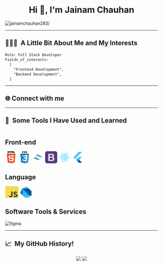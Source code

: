 <h1 align="center">Hi 👋, I'm Jainam Chauhan</h1>
   
<p align="left"> <img src=https://komarev.com/ghpvc/?username=jainamchauhan283 alt=jainamchauhan283/> </p>

---

<h2> 👨🏻‍💻 &nbsp;A Little Bit About Me and My Interests</h2>

```
Role: Full Stack Developer
Fields_of_interests:
  [
    "Frontend Development",
    "Backend Development",
  ]
```
  
---  

<h2>🌐 Connect with me</h2>

---  
<h2> 🚀 &nbsp;Some Tools I Have Used and Learned</h2>

<div style="width: 100%; display: flex; justify-content: space-between; flex-wrap: wrap">
<!--    https://skillicons.dev/icons?i=flutter -->
   <div>
       <h2>Front-end</h2>
      <div>
<!--           <img src="" alt="" width="40" height="40" /> -->
         <img src="https://raw.githubusercontent.com/github/explore/80688e429a7d4ef2fca1e82350fe8e3517d3494d/topics/html/html.png" alt="html5" width="40" height="40"/>
         <img src="https://raw.githubusercontent.com/github/explore/80688e429a7d4ef2fca1e82350fe8e3517d3494d/topics/css/css.png" alt="css3" width="40" height="40"/>
         <img src="https://raw.githubusercontent.com/github/explore/80688e429a7d4ef2fca1e82350fe8e3517d3494d/topics/tailwind/tailwind.png" alt="tailwind" width="40" height="40" />
         <img src="https://raw.githubusercontent.com/github/explore/80688e429a7d4ef2fca1e82350fe8e3517d3494d/topics/bootstrap/bootstrap.png" alt="bootstrap" width="40" height="40" />
         <img src="https://raw.githubusercontent.com/github/explore/80688e429a7d4ef2fca1e82350fe8e3517d3494d/topics/react/react.png" alt="react" width="40" height="40" />
         <img src="https://raw.githubusercontent.com/github/explore/80688e429a7d4ef2fca1e82350fe8e3517d3494d/topics/flutter/flutter.png" alt="flutter" width="40" height="40" />
      </div>
<!--       <div>
         <h2>Back-end</h2>
         <div>
             <img src="" alt="" width="40" height="40" />
         </div>
      </div> -->
      <div>
          <h2>Language</h2>
         <div>
<!--              <img src="" alt="tailwind" width="40" height="40" /> -->
            <img src="https://raw.githubusercontent.com/devicons/devicon/master/icons/javascript/javascript-original.svg" alt="javascript" width="45" height="40" />
            <img src="https://raw.githubusercontent.com/github/explore/80688e429a7d4ef2fca1e82350fe8e3517d3494d/topics/dart/dart.png" alt="Dart" height="40" />
         </div>
      </div>
<!--       <div>
         <h2>DBMS</h2>
         <div>
             <img src="" alt="tailwind" width="40" height="40" />
         </div>
      </div> -->
      <div>
         <h2>Software Tools & Services</h2>
         <div>
<!--             <img src="" alt="tailwind" width="40" height="40" /> -->
             <img src="https://camo.githubusercontent.com/a37232e5d1c5536ee1d8b7f6529c466ec40fe414d01ff456467219e3372dbffb/68747470733a2f2f63646e2e6a7364656c6976722e6e65742f67682f64657669636f6e732f64657669636f6e2f69636f6e732f6669676d612f6669676d612d6f726967696e616c2e737667" alt="figma" width="40" height="40" />
         </div>
      </div>
   </div>
</div>

---

<h2> 📈 &nbsp;My GitHub History!</h2>

<div align="center">
    <img height="180em" align="center"
      src="https://github-readme-stats.vercel.app/api/top-langs/?username=jainamchauhan283&layout=compact" />
    <img height="180em" align="center"
      src="https://github-readme-stats.vercel.app/api?username=jainamchauhan283&show_icons=true" />
</div>
